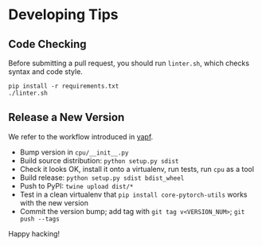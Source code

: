 # Developing Tips

## Code Checking

Before submitting a pull request, you should run `linter.sh`, which checks syntax and code style.

```
pip install -r requirements.txt
./linter.sh
```

## Release a New Version

We refer to the workflow introduced in [yapf](https://github.com/google/yapf/blob/main/HACKING.rst).

- Bump version in `cpu/__init__.py`
- Build source distribution: `python setup.py sdist`
- Check it looks OK, install it onto a virtualenv, run tests, run `cpu` as a tool
- Build release: `python setup.py sdist bdist_wheel`
- Push to PyPI: `twine upload dist/*`
- Test in a clean virtualenv that `pip install core-pytorch-utils` works with the new version
- Commit the version bump; add tag with `git tag v<VERSION_NUM>`; `git push --tags`

Happy hacking!